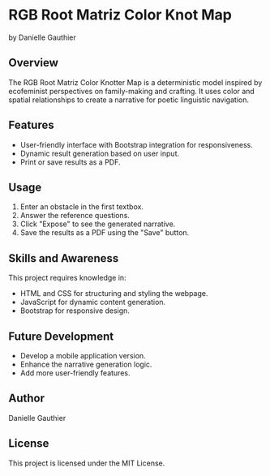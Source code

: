 # RGB Root Matriz Color Knot Map
by Danielle Gauthier  

## Overview
The RGB Root Matriz Color Knotter Map is a deterministic model inspired by ecofeminist perspectives on family-making and crafting. It uses color and spatial relationships to create a narrative for poetic linguistic navigation.

## Features
- User-friendly interface with Bootstrap integration for responsiveness.
- Dynamic result generation based on user input.
- Print or save results as a PDF.

## Usage
1. Enter an obstacle in the first textbox.
2. Answer the reference questions.
3. Click "Expose" to see the generated narrative.
4. Save the results as a PDF using the "Save" button.

## Skills and Awareness
This project requires knowledge in:
- HTML and CSS for structuring and styling the webpage.
- JavaScript for dynamic content generation.
- Bootstrap for responsive design.

## Future Development
- Develop a mobile application version.
- Enhance the narrative generation logic.
- Add more user-friendly features.

## Author
Danielle Gauthier

## License
This project is licensed under the MIT License.
